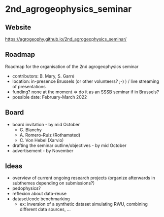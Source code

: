 # 2nd_agrogeophysics_seminar

## Website
https://agrogeophy.github.io/2nd_agrogeophysics_seminar/

## Roadmap

Roadmap for the organisation of the 2nd agrogeophysics seminar

- contributors: B. Mary, S. Garré
- location: in-presence Brussels (or other volunteers? ;-) ) / live streaming of presentations
- funding? none at the moment => do it as an SSSB seminar if in Brussels?
- possible date: February-March 2022

## Board

- board invitation - by mid October
    - G. Blanchy
    - A. Romero-Ruiz (Rothamsted)
    - C. Von Hebel (Xarvio)
- drafting the seminar outline/objectives - by mid October
- advertisement - by November


## Ideas 

- overview of current ongoing research projects (organize afterwards in subthemes depending on submissions?)
- pedophysics?
- reflexion about data-reuse
- dataset/code benchmarking
  - ex: inversion of a synthetic dataset simulating RWU, combining different data sources, ...

   
   
